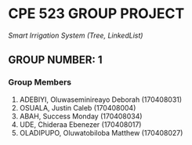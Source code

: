 # CPE 523 GROUP PROJECT
*Smart Irrigation System (Tree, LinkedList)*

## GROUP NUMBER: 1

### Group Members
1. ADEBIYI, Oluwaseminireayo Deborah (170408031)
2. OSUALA, Justin Caleb (170408004)
3. ABAH, Success Monday (170408034)
4. UDE, Chideraa Ebenezer (170408017)
5. OLADIPUPO, Oluwatobiloba Matthew (170408027)
